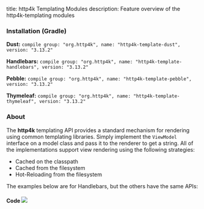 title: http4k Templating Modules
description: Feature overview of the http4k-templating modules

### Installation (Gradle)
**Dust:** ```compile group: "org.http4k", name: "http4k-template-dust", version: "3.13.2"```

**Handlebars:** ```compile group: "org.http4k", name: "http4k-template-handlebars", version: "3.13.2"```

**Pebble:** ```compile group: "org.http4k", name: "http4k-template-pebble", version: "3.13.2"```

**Thymeleaf:** ```compile group: "org.http4k", name: "http4k-template-thymeleaf", version: "3.13.2"```

### About
The **http4k** templating API provides a standard mechanism for rendering using common templating libraries. Simply implement the `ViewModel` interface on a model class and pass it to the renderer to get a string. All of the implementations support view rendering using the following strategies:

* Cached on the classpath
* Cached from the filesystem
* Hot-Reloading from the filesystem

The examples below are for Handlebars, but the others have the same APIs:

#### Code  [<img class="octocat" src="/img/octocat-32.png"/>](https://github.com/http4k/http4k/blob/master/src/docs/guide/modules/templating/example.kt)

 <script src="https://gist-it.appspot.com/https://github.com/http4k/http4k/blob/master/src/docs/guide/modules/templating/example.kt"></script>
